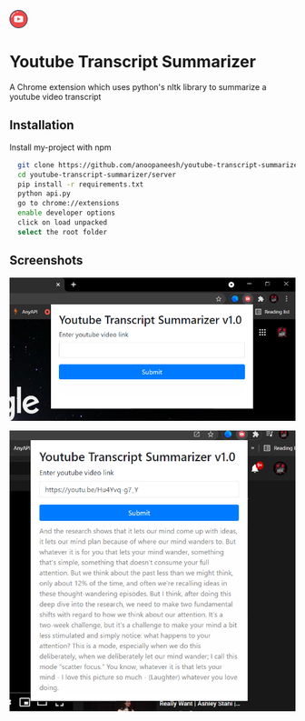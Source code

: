 
![Logo](https://raw.githubusercontent.com/rose17-creator/youtube_trans_summarizer_ext/main/icon.png)

    
# Youtube Transcript Summarizer

A Chrome extension which uses python's nltk library to summarize a youtube video transcript


## Installation 

Install my-project with npm

```bash
  git clone https://github.com/anoopaneesh/youtube-transcript-summarizer.git
  cd youtube-transcript-summarizer/server
  pip install -r requirements.txt
  python api.py
  go to chrome://extensions
  enable developer options
  click on load unpacked
  select the root folder
```
    
## Screenshots

![App Screenshot](https://raw.githubusercontent.com/anoopaneesh/youtube-transcript-summarizer/master/screenshots/Capture.PNG)


![App Screenshot](https://raw.githubusercontent.com/anoopaneesh/youtube-transcript-summarizer/master/screenshots/Capture2.PNG)

  

